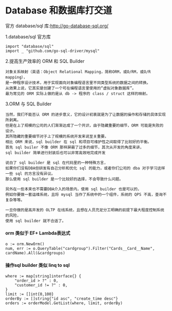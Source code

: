 # Database 和数据库打交道

官方 database/sql 库:http://go-database-sql.org/<br>

1.database/sql 官方库
```text
import "database/sql"
import _ "github.com/go-sql-driver/mysql"
```

2.提高生产效率的 ORM 和 SQL Builder
```text
对象关系映射（英语：Object Relational Mapping，简称ORM，或O/RM，或O/R mapping），
是一种程序设计技术，用于实现面向对象编程语言里不同类型系统的数据之间的转换。
从效果上说，它其实是创建了一个可在编程语言里使用的“虚拟对象数据库”。
最为常见的 ORM 实际上做的是从 db -> 程序的 class / struct 这样的映射。
```

3.ORM 与 SQL Builder
```text
当然，我们不能否认 ORM 的进步意义，它的设计初衷就是为了让数据的操作和存储的具体实现所剥离。
但是在上了规模的公司的人们渐渐达成了一个共识，由于隐藏重要的细节，ORM 可能是失败的设计。
其所隐藏的重要细节对于上了规模的系统开发来说至关重要。
相比 ORM 来说，sql builder 在 sql 和项目可维护性之间取得了比较好的平衡。
首先 sql builer 不像 ORM 那样屏蔽了过多的细节，其次从开发的角度来讲，
sql builder 简单进行封装后也可以非常高效地完成开发

说白了 sql builder 是 sql 在代码里的一种特殊方言，
如果你们没有DBA但研发有自己分析和优化 sql 的能力，或者你们公司的 dba 对于学习这样一些 sql 的方言没有异议。
那么使用 sql builder 是一个比较好的选择，不会导致什么问题。

另外在一些本来也不需要DBA介入的场景内，使用 sql builder 也是可以的，
例如你要做一套运维系统，且将 mysql 当作了系统中的一个组件，系统的 QPS 不高，查询不复杂等等。

一旦你做的是高并发的 OLTP 在线系统，且想在人员充足分工明确的前提下最大程度控制系统的风险，
使用 sql builder 就不合适了。
```
#### orm 类似于 EF+ Lambda表达式
```text
o := orm.NewOrm()
num, err := o.QueryTable("cardgroup").Filter("Cards__Card__Name", cardName).All(&cardgroups)
```

#### 操作sql builder 类似 linq to sql 
```text
where := map[string]interface{} {
    "order_id > ?" : 0,
    "customer_id != ?" : 0,
}
limit := []int{0,100}
orderBy := []string{"id asc", "create_time desc"}
orders := orderModel.GetList(where, limit, orderBy)
```
